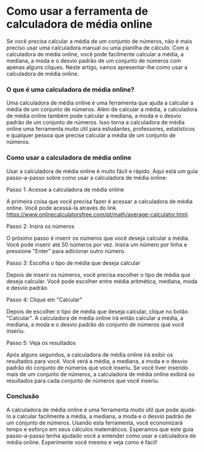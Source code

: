 Como usar a ferramenta de calculadora de média online
=====================================================

Se você precisa calcular a média de um conjunto de números, não é mais preciso usar uma calculadora manual ou uma planilha de cálculo. Com a calculadora de média online, você pode facilmente calcular a média, a mediana, a moda e o desvio padrão de um conjunto de números com apenas alguns cliques. Neste artigo, vamos apresentar-lhe como usar a calculadora de média online.

###  O que é uma calculadora de média online? 

Uma calculadora de média online é uma ferramenta que ajuda a calcular a média de um conjunto de números. Além de calcular a média, a calculadora de média online também pode calcular a mediana, a moda e o desvio padrão de um conjunto de números. Isso torna a calculadora de média online uma ferramenta muito útil para estudantes, professores, estatísticos e qualquer pessoa que precise calcular a média de um conjunto de números.

###  Como usar a calculadora de média online 

Usar a calculadora de média online é muito fácil e rápido. Aqui está um guia passo-a-passo sobre como usar a calculadora de média online:

Passo 1: Acesse a calculadora de média online

A primeira coisa que você precisa fazer é acessar a calculadora de média online. Você pode acessá-la através do link <https://www.onlinecalculatorsfree.com/pt/math/average-calculator.html>.

Passo 2: Insira os números

O próximo passo é inserir os números que você deseja calcular a média. Você pode inserir até 50 números por vez. Insira um número por linha e pressione "Enter" para adicionar outro número.

Passo 3: Escolha o tipo de média que deseja calcular

Depois de inserir os números, você precisa escolher o tipo de média que deseja calcular. Você pode escolher entre média aritmética, mediana, moda e desvio padrão.

Passo 4: Clique em "Calcular"

Depois de escolher o tipo de média que deseja calcular, clique no botão "Calcular". A calculadora de média online irá então calcular a média, a mediana, a moda e o desvio padrão do conjunto de números que você inseriu.

Passo 5: Veja os resultados

Após alguns segundos, a calculadora de média online irá exibir os resultados para você. Você verá a média, a mediana, a moda e o desvio padrão do conjunto de números que você inseriu. Se você tiver inserido mais de um conjunto de números, a calculadora de média online exibirá os resultados para cada conjunto de números que você inseriu.

###  Conclusão 

A calculadora de média online é uma ferramenta muito útil que pode ajudá-lo a calcular facilmente a média, a mediana, a moda e o desvio padrão de um conjunto de números. Usando esta ferramenta, você economizará tempo e esforço em seus cálculos matemáticos. Esperamos que este guia passo-a-passo tenha ajudado você a entender como usar a calculadora de média online. Experimente você mesmo e veja como é fácil!
